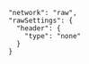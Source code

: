         "network": "raw",
        "rawSettings": {
          "header": {
            "type": "none"
          }
        }